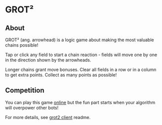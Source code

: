 # GROT²
## About
GROT² (ang. arrowhead) is a logic game about making the most valuable chains possible!

Tap or click any field to start a chain reaction - fields will move one by one in the direction shown by the arrowheads.

Longer chains grant move bonuses. Clear all fields in a row or in a column to get extra points. Collect as many points as possible!

## Competition
You can play this game [online](http://game.pythonfasterway.org/game.html) but the fun part starts when your algorithm will overpower other bots!

For more details, see [grot2 client](client) readme.
